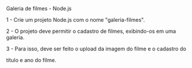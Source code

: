 Galeria de filmes - Node.js

1 - Crie um projeto Node.js com o nome "galeria-filmes".

2 - O projeto deve permitir o cadastro de filmes, exibindo-os em uma galeria.

3 - Para isso, deve ser feito o upload da imagem do filme e o cadastro do

título e ano do filme.
